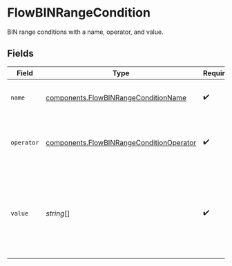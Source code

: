 # FlowBINRangeCondition

BIN range conditions with a name, operator, and value.


## Fields

| Field                                                                                                | Type                                                                                                 | Required                                                                                             | Description                                                                                          | Example                                                                                              |
| ---------------------------------------------------------------------------------------------------- | ---------------------------------------------------------------------------------------------------- | ---------------------------------------------------------------------------------------------------- | ---------------------------------------------------------------------------------------------------- | ---------------------------------------------------------------------------------------------------- |
| `name`                                                                                               | [components.FlowBINRangeConditionName](../../models/components/flowbinrangeconditionname.md)         | :heavy_check_mark:                                                                                   | The type of match made for this rule.                                                                | card_bin                                                                                             |
| `operator`                                                                                           | [components.FlowBINRangeConditionOperator](../../models/components/flowbinrangeconditionoperator.md) | :heavy_check_mark:                                                                                   | The comparison to make on the `card_bin` `value`.                                                    | is_one_of                                                                                            |
| `value`                                                                                              | *string*[]                                                                                           | :heavy_check_mark:                                                                                   | BIN range to compare with the transaction. A card BIN is<br/>8 characters long at maximum.           | [<br/>"41410000-42429999"<br/>]                                                                      |